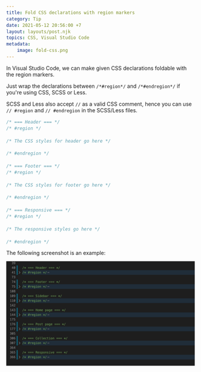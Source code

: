 ```yaml
---
title: Fold CSS declarations with region markers
category: Tip
date: 2021-05-12 20:56:00 +7
layout: layouts/post.njk
topics: CSS, Visual Studio Code
metadata:
    image: fold-css.png
---
```


In Visual Studio Code, we can make given CSS declarations foldable with the region markers.

Just wrap the declarations between `/*#region*/` and `/*#endregion*/` if you're using CSS, SCSS or Less.

SCSS and Less also accept `//` as a valid CSS comment, hence you can use `// #region` and `// #endregion` in the SCSS/Less files.

```css
/* === Header === */
/* #region */

/* The CSS styles for header go here */

/* #endregion */

/* === Footer === */
/* #region */

/* The CSS styles for footer go here */

/* #endregion */

/* === Responsive === */
/* #region */

/* The responsive styles go here */

/* #endregion */
```

The following screenshot is an example:

![Fold CSS declarations with region markers](/assets/img/fold-css-declarations.png)
